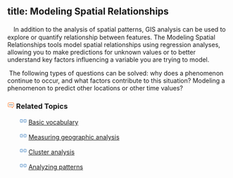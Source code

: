 title: Modeling Spatial Relationships
---

　In addition to the analysis of spatial patterns, GIS analysis can be used to explore or quantify relationship between features. The Modeling Spatial Relationships tools model spatial relationships using regression analyses, allowing you to make predictions for unknown values or to better understand key factors influencing a variable you are trying to model. 

​    The following types of questions can be solved: why does a phenomenon continue to occur, and what factors contribute to this situation? Modeling a phenomenon to predict other locations or other time values?



### ![](../img/seealso.png) Related Topics

　　![](../img/smalltitle.png) [Basic vocabulary](BasicVocabulary.html)

　　![](../img/smalltitle.png) [Measuring geographic analysis](MeasureGeographicDistributions.html)

　　![](../img/smalltitle.png) [Cluster analysis](Clusters.html)

　　![](../img/smalltitle.png) [Analyzing patterns](AnalyzingPatterns.html)

